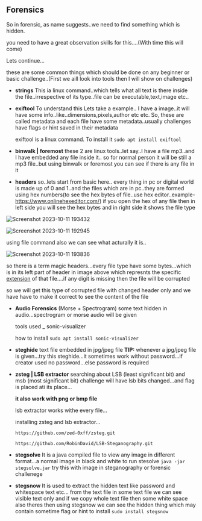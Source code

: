 

## Forensics
So in forensic, as name suggests..we need to find something which is hidden.

you need to have a great observation skills for this....(With time this will come)

Lets continue...

these are some common things which should be done on any beginner or basic challenge..(First we aill look into tools then I will show on challenges)

- **strings** This ia linux command..which tells what all text is there inside the file..irrespective of its type..file can be executable,text,image etc..

- **exiftool** To understand this Lets take a example.. I have a image..it will have some info..like..dimensions,pixels,author etc etc. So, these are called metadata and each file have some metadata..usually challenges have flags or hint saved in their metadata 

  exiftool is a linux command. To install it ```sudo apt install exiftool ```

- **binwalk | foremost** these 2 are linux tools..let say..I have a file mp3..and I have embedded any file inside it..
so for normal person it will be still a mp3 file..but using binwalk or foremost you can see if there is any file in it

- **headers** so..lets start from basic here.. every thing in pc or digital world is made up of 0 and 1..and the files which are in pc..they are formed using hex numbers(to see the hex bytes of file..use hex editor..example-https://www.onlinehexeditor.com/) if you open the hex of any file then in left side you will see the hex bytes and in right side it shows the file type



![Screenshot 2023-10-11 193432](https://github.com/prem-kumar-verma/CTF/assets/84134833/bf2b9801-fff9-4b2a-84e1-de5365e7cfe7)

![Screenshot 2023-10-11 192945](https://github.com/prem-kumar-verma/CTF/assets/84134833/6c0defdf-3af1-4d5a-b73e-777dffa3989c)



using file command also we can see what acturally it is..

![Screenshot 2023-10-11 193836](https://github.com/prem-kumar-verma/CTF/assets/84134833/f9b7b969-5418-44f1-b06f-f8f3c4df0ad8)


so there is a term magic headers...every file type have some bytes...which is in its left part of header in image above which represnts the specific [extension](https://en.wikipedia.org/wiki/List_of_file_signatures) of that file....if any digit is missing then the file will be corrupted

so we will get this type of corrupted file with changed header only and we have have to make it correct to see the content of the file

- **Audio Forensics** (Morse + Spectrogram) some text hidden in audio...spectrogram or morse audio will be given
 
  tools used _ sonic-visualizer
 
  how to install ```sudo apt install sonic-visualizer```

- **steghide** text file embedded in jpg/jpeg file 
  **TIP:** whenever a jpg/jpeg file is given...try this steghide...it sometimes work without password...if creator used no password...else password is required

- **zsteg | LSB extractor** searching about LSB (least significant bit) and msb (most significant bit)
    challenge will have lsb bits changed...and flag is placed ati its place...
    
    **it also work with png or bmp file**
    
    lsb extractor works withe every file...
    
    installing zsteg and lsb extractor...

    ```https://github.com/zed-0xff/zsteg.git```
    
    ```https://github.com/RobinDavid/LSB-Steganography.git```

- **stegsolve** It is a java compiled file to view any image in different format...a normal image in black and white
    to run stesolve ```java -jar stegsolve.jar```
    try this with image in steganography or forensic challenege

- **stegsnow** It is used to extract the hidden text like password and whitespace text etc... from the text file
    in some text file we can see visible text only and if we copy whole text file then some white space also theres then using stegsnow we can see the hidden thing which may contain sometime flag or hint
      to install ```sudo install stegsnow```
